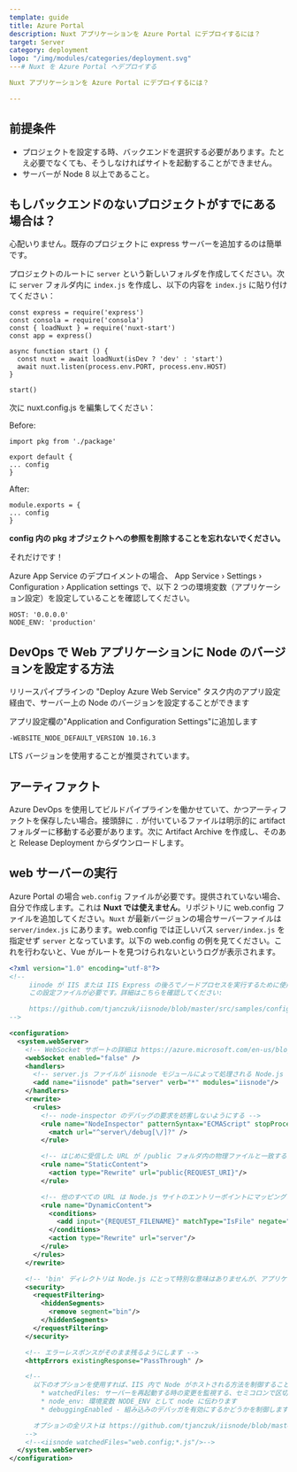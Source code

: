 ```yaml
---
template: guide
title: Azure Portal
description: Nuxt アプリケーションを Azure Portal にデプロイするには？
target: Server
category: deployment
logo: "/img/modules/categories/deployment.svg"
---# Nuxt を Azure Portal へデプロイする

Nuxt アプリケーションを Azure Portal にデプロイするには？

---
```


## 前提条件

- プロジェクトを設定する時、バックエンドを選択する必要があります。たとえ必要でなくても、そうしなければサイトを起動することができません。
- サーバーが Node 8 以上であること。

## もしバックエンドのないプロジェクトがすでにある場合は？

心配いりません。既存のプロジェクトに express サーバーを追加するのは簡単です。

プロジェクトのルートに `server` という新しいフォルダを作成してください。次に `server` フォルダ内に `index.js` を作成し、以下の内容を `index.js` に貼り付けてください：

```
const express = require('express')
const consola = require('consola')
const { loadNuxt } = require('nuxt-start')
const app = express()

async function start () {
  const nuxt = await loadNuxt(isDev ? 'dev' : 'start')
  await nuxt.listen(process.env.PORT, process.env.HOST)
}

start()

```

次に nuxt.config.js を編集してください：

Before:

```
import pkg from './package'

export default {
... config
}
```

After:

```
module.exports = {
... config
}

```

**config 内の pkg オブジェクトへの参照を削除することを忘れないでください。**

それだけです！

Azure App Service のデプロイメントの場合、 App Service &rsaquo; Settings &rsaquo; Configuration &rsaquo; Application settings で、以下 2 つの環境変数（アプリケーション設定）を設定していることを確認してください。

```
HOST: '0.0.0.0'
NODE_ENV: 'production'
```

## DevOps で Web アプリケーションに Node のバージョンを設定する方法

リリースパイプラインの "Deploy Azure Web Service" タスク内のアプリ設定経由で、サーバー上の Node のバージョンを設定することができます

アプリ設定欄の"Application and Configuration Settings"に追加します

```
-WEBSITE_NODE_DEFAULT_VERSION 10.16.3
```

LTS バージョンを使用することが推奨されています。

## アーティファクト

Azure DevOps を使用してビルドパイプラインを働かせていて、かつアーティファクトを保存したい場合。接頭辞に `.` が付いているファイルは明示的に artifact フォルダーに移動する必要があります。次に Artifact Archive を作成し、そのあと Release Deployment からダウンロードします。

## web サーバーの実行

Azure Portal の場合 `web.config` ファイルが必要です。提供されていない場合、自分で作成します。これは **Nuxt では使えません**。リポジトリに web.config ファイルを追加してください。`Nuxt` が最新バージョンの場合サーバーファイルは `server/index.js` にあります。web.config では正しいパス `server/index.js` を指定せず `server` となっています。以下の web.config の例を見てください。これを行わないと、Vue がルートを見つけられないというログが表示されます。

```xml
<?xml version="1.0" encoding="utf-8"?>
<!--
     iinode が IIS または IIS Express の後ろでノードプロセスを実行するために使用される場合、
     この設定ファイルが必要です。詳細はこちらを確認してください:

     https://github.com/tjanczuk/iisnode/blob/master/src/samples/configuration/web.config
-->

<configuration>
  <system.webServer>
    <!-- WebSocket サポートの詳細は https://azure.microsoft.com/en-us/blog/introduction-to-websockets-on-windows-azure-web-sites/ を確認してください -->
    <webSocket enabled="false" />
    <handlers>
      <!-- server.js ファイルが iisnode モジュールによって処理される Node.js サイトであることを示しています -->
      <add name="iisnode" path="server" verb="*" modules="iisnode"/>
    </handlers>
    <rewrite>
      <rules>
        <!-- node-inspector のデバッグの要求を妨害しないようにする -->
        <rule name="NodeInspector" patternSyntax="ECMAScript" stopProcessing="true">
          <match url="^server\/debug[\/]?" />
        </rule>

        <!-- はじめに受信した URL が /public フォルダ内の物理ファイルと一致するかどうかを判別します -->
        <rule name="StaticContent">
          <action type="Rewrite" url="public{REQUEST_URI}"/>
        </rule>

        <!-- 他のすべての URL は Node.js サイトのエントリーポイントにマッピングされます -->
        <rule name="DynamicContent">
          <conditions>
            <add input="{REQUEST_FILENAME}" matchType="IsFile" negate="True"/>
          </conditions>
          <action type="Rewrite" url="server"/>
        </rule>
      </rules>
    </rewrite>

    <!-- 'bin' ディレクトリは Node.js にとって特別な意味はありませんが、アプリケーションをそこに置くことができます -->
    <security>
      <requestFiltering>
        <hiddenSegments>
          <remove segment="bin"/>
        </hiddenSegments>
      </requestFiltering>
    </security>

    <!-- エラーレスポンスがそのまま残るようにします -->
    <httpErrors existingResponse="PassThrough" />

    <!--
      以下のオプションを使用すれば、IIS 内で Node がホストされる方法を制御することができます:
        * watchedFiles: サーバーを再起動する時の変更を監視する、セミコロンで区切られたリストのファイル
        * node_env: 環境変数 NODE_ENV として node に伝わります
        * debuggingEnabled - 組み込みのデバッガを有効にするかどうかを制御します

      オプションの全リストは https://github.com/tjanczuk/iisnode/blob/master/src/samples/configuration/web.config で確認してください
    -->
    <!--<iisnode watchedFiles="web.config;*.js"/>-->
  </system.webServer>
</configuration>
```
